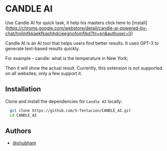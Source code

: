 # CANDLE AI

Use Candle AI for quick task, it help his masters click here to [install] (https://chrome.google.com/webstore/detail/candle-ai-powered-by-chat/hnjlmfkkaekfkaphhdcieegnofomfjbd?hl=en&authuser=0)

Candle AI is an AI tool that helps users find better results. It uses GPT-3 to generate text-based results quickly.

For example - candle: what is the temperature in New York;

Then it will show the actual result. Currently, this extension is not supported on all websites; only a few support it.

## Installation 

Clone and install the dependencies for `Candle AI` locally:

```bash 
  git clone https://github.com/S-Tentacion/CANDLE_AI.git
  cd CANDLE_AI
```

## Authors

- [@shubham](https://github.com/S-Tentacion)
